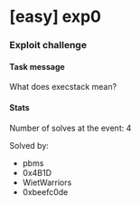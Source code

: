 # [easy] exp0
### Exploit challenge

#### Task message
What does execstack mean?

#### Stats
Number of solves at the event: 4

Solved by:
* pbms
* 0x4B1D
* WietWarriors
* 0xbeefc0de